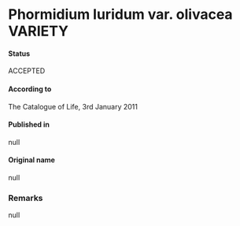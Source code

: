 # Phormidium luridum var. olivacea VARIETY

#### Status
ACCEPTED

#### According to
The Catalogue of Life, 3rd January 2011

#### Published in
null

#### Original name
null

### Remarks
null